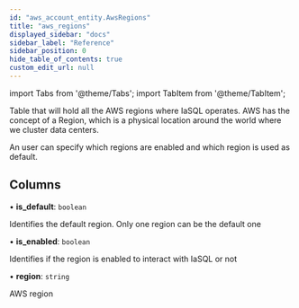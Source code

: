 ```yaml
---
id: "aws_account_entity.AwsRegions"
title: "aws_regions"
displayed_sidebar: "docs"
sidebar_label: "Reference"
sidebar_position: 0
hide_table_of_contents: true
custom_edit_url: null
---
```


import Tabs from '@theme/Tabs';
import TabItem from '@theme/TabItem';

Table that will hold all the AWS regions where IaSQL operates.
AWS has the concept of a Region, which is a physical location around the
world where we cluster data centers.

An user can specify which regions are enabled and which region is used as default.

## Columns

• **is\_default**: `boolean`

Identifies the default region. Only one region can be the default one

• **is\_enabled**: `boolean`

Identifies if the region is enabled to interact with IaSQL or not

• **region**: `string`

AWS region
